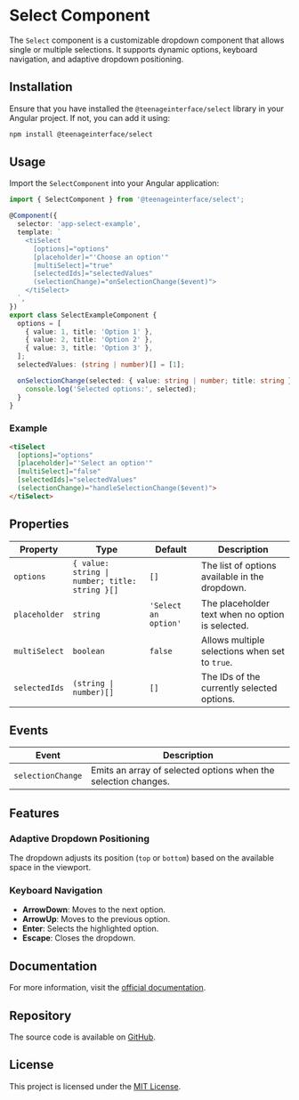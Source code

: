 # Select Component

The `Select` component is a customizable dropdown component that allows single or multiple selections. It supports dynamic options, keyboard navigation, and adaptive dropdown positioning.

## Installation

Ensure that you have installed the `@teenageinterface/select` library in your Angular project. If not, you can add it using:

```bash
npm install @teenageinterface/select
```

## Usage

Import the `SelectComponent` into your Angular application:

```typescript
import { SelectComponent } from '@teenageinterface/select';

@Component({
  selector: 'app-select-example',
  template: `
    <tiSelect 
      [options]="options" 
      [placeholder]="'Choose an option'" 
      [multiSelect]="true" 
      [selectedIds]="selectedValues" 
      (selectionChange)="onSelectionChange($event)">
    </tiSelect>
  `,
})
export class SelectExampleComponent {
  options = [
    { value: 1, title: 'Option 1' },
    { value: 2, title: 'Option 2' },
    { value: 3, title: 'Option 3' },
  ];
  selectedValues: (string | number)[] = [1];

  onSelectionChange(selected: { value: string | number; title: string }[]) {
    console.log('Selected options:', selected);
  }
}
```

### Example

```html
<tiSelect 
  [options]="options" 
  [placeholder]="'Select an option'" 
  [multiSelect]="false" 
  [selectedIds]="selectedValues" 
  (selectionChange)="handleSelectionChange($event)">
</tiSelect>
```

## Properties

| Property       | Type                                         | Default                | Description                                                               |
|----------------|---------------------------------------------|------------------------|---------------------------------------------------------------------------|
| `options`      | `{ value: string \| number; title: string }[]` | `[]`                   | The list of options available in the dropdown.                           |
| `placeholder`  | `string`                                    | `'Select an option'`   | The placeholder text when no option is selected.                         |
| `multiSelect`  | `boolean`                                   | `false`                | Allows multiple selections when set to `true`.                           |
| `selectedIds`  | `(string \| number)[]`                      | `[]`                   | The IDs of the currently selected options.                               |

## Events

| Event              | Description                                                                 |
|--------------------|-----------------------------------------------------------------------------|
| `selectionChange`  | Emits an array of selected options when the selection changes.             |

## Features

### Adaptive Dropdown Positioning

The dropdown adjusts its position (`top` or `bottom`) based on the available space in the viewport.

### Keyboard Navigation

- **ArrowDown**: Moves to the next option.
- **ArrowUp**: Moves to the previous option.
- **Enter**: Selects the highlighted option.
- **Escape**: Closes the dropdown.

## Documentation

For more information, visit the [official documentation]().  

## Repository

The source code is available on [GitHub](https://github.com/0K00/teenageinterface).  

## License

This project is licensed under the [MIT License](https://github.com/0K00/teenageinterface/blob/main/LICENSE.MD).  
